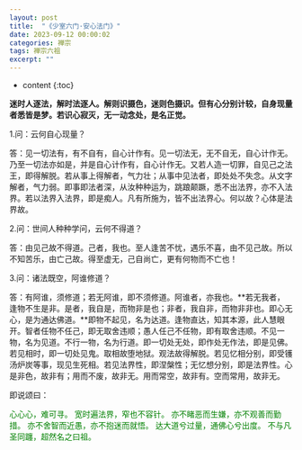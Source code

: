 ```yaml
---
layout: post
title:  "《少室六门·安心法门》"
date: 2023-09-12 00:00:02
categories: 禅宗
tags: 禅宗六祖
excerpt: ""
---
```


* content
{:toc}


**迷时人逐法，解时法逐人。解则识摄色，迷则色摄识。但有心分别计较，自身现量者悉皆是梦。若识心寂灭，无一动念处，是名正觉。**



1.问：云何自心现量？

答：见一切法有，有不自有，自心计作有。见一切法无，无不自无，自心计作无。乃至一切法亦如是，并是自心计作有，自心计作无。又若人造一切罪，自见己之法王，即得解脱。若从事上得解者，气力壮；从事中见法者，即处处不失念。从文字解者，气力弱。即事即法者深，从汝种种运为，跳踉颠蹶，悉不出法界，亦不入法界。若以法界入法界，即是痴人。凡有所施为，皆不出法界心。何以故？心体是法界故。



2.问：世间人种种学问，云何不得道？

答：由见己故不得道。己者，我也。至人逢苦不忧，遇乐不喜，由不见己故。所以不知苦乐，由亡己故。得至虚无，己自尚亡，更有何物而不亡也！



3.问：诸法既空，阿谁修道？

答：有阿谁，须修道；若无阿谁，即不须修道。阿谁者，亦我也。**若无我者，逢物不生是非。是者，我自是，而物非是也；非者，我自非，而物非非也。即心无心，是为通达佛道。**即物不起见，名为达道。逢物直达，知其本源，此人慧眼开。智者任物不任己，即无取舍违顺；愚人任己不任物，即有取舍违顺。不见一物，名为见道。不行一物，名为行道。即一切处无处，即作处无作法，即是见佛。若见相时，即一切处见鬼。取相故堕地狱。观法故得解脱。若见忆相分别，即受镬汤炉炭等事，现见生死相。若见法界性，即涅槃性；无忆想分别，即是法界性。心是非色，故非有；用而不废，故非无。用而常空，故非有。空而常用，故非无。

即说颂曰：

<font style="color:green">心心心，难可寻。</font>
<font style="color:green">宽时遍法界，窄也不容针。</font>
<font style="color:green">亦不睹恶而生嫌，亦不观善而勤措。</font>
<font style="color:green">亦不舍智而近愚，亦不抱迷而就悟。</font>
<font style="color:green">达大道兮过量，通佛心兮出度。</font>
<font style="color:green">不与凡圣同躔，超然名之曰祖。</font>























